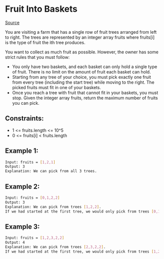 # Fruit Into Baskets
[Source](https://leetcode.com/problems/fruit-into-baskets/)

You are visiting a farm that has a single row of fruit trees arranged from left to right. The trees are represented by an integer array fruits where fruits[i] is the type of fruit the ith tree produces.

You want to collect as much fruit as possible. However, the owner has some strict rules that you must follow:

 - You only have two baskets, and each basket can only hold a single type of fruit. There is no limit on the amount of fruit each basket can hold.
 - Starting from any tree of your choice, you must pick exactly one fruit from every tree (including the start tree) while moving to the right. The picked fruits must fit in one of your baskets.
 - Once you reach a tree with fruit that cannot fit in your baskets, you must stop.
Given the integer array fruits, return the maximum number of fruits you can pick.

## Constraints:

 - 1 <= fruits.length <= 10^5
 - 0 <= fruits[i] < fruits.length

## Example 1:
```sh
Input: fruits = [1,2,1]
Output: 3
Explanation: We can pick from all 3 trees.
```

## Example 2:
```sh
Input: fruits = [0,1,2,2]
Output: 3
Explanation: We can pick from trees [1,2,2].
If we had started at the first tree, we would only pick from trees [0,1].
```

## Example 3:
```sh
Input: fruits = [1,2,3,2,2]
Output: 4
Explanation: We can pick from trees [2,3,2,2].
If we had started at the first tree, we would only pick from trees [1,2].
```